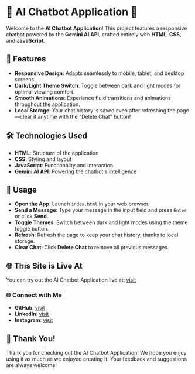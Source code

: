 # 🌟 AI Chatbot Application 🌟

Welcome to the **AI Chatbot Application**! This project features a responsive chatbot powered by the **Gemini AI API**, crafted entirely with **HTML**, **CSS**, and **JavaScript**.

## 🚀 Features

- **Responsive Design**: Adapts seamlessly to mobile, tablet, and desktop screens.
- **Dark/Light Theme Switch**: Toggle between dark and light modes for optimal viewing comfort.
- **Smooth Animations**: Experience fluid transitions and animations throughout the application.
- **Local Storage**: Your chat history is saved even after refreshing the page—clear it anytime with the "Delete Chat" button!

## 🛠️ Technologies Used

- **HTML**: Structure of the application
- **CSS**: Styling and layout
- **JavaScript**: Functionality and interaction
- **Gemini AI API**: Powering the chatbot's intelligence

## 📝 Usage

- **Open the App**: Launch `index.html` in your web browser.
- **Send a Message**: Type your message in the input field and press `Enter` or click **Send**.
- **Toggle Themes**: Switch between dark and light modes using the theme toggle button.
- **Refresh**: Refresh the page to keep your chat history, thanks to local storage.
- **Clear Chat**: Click **Delete Chat** to remove all previous messages.




## 🌐 This Site is Live At

You can try out the AI Chatbot Application live at: [visit](https://ai-chat-bot-pratham.vercel.app)



### 🌐 Connect with Me

- **GitHub**: [visit](https://github.com/prathamsingh19)
- **LinkedIn**: [visit](https://www.linkedin.com/in/prathamsingh19102003)
- **Instagram**: [visit](https://instagram.com/prathamsingh.__)



## 🙏 Thank You!

Thank you for checking out the AI Chatbot Application! We hope you enjoy using it as much as we enjoyed creating it. Your feedback and suggestions are always welcome!















